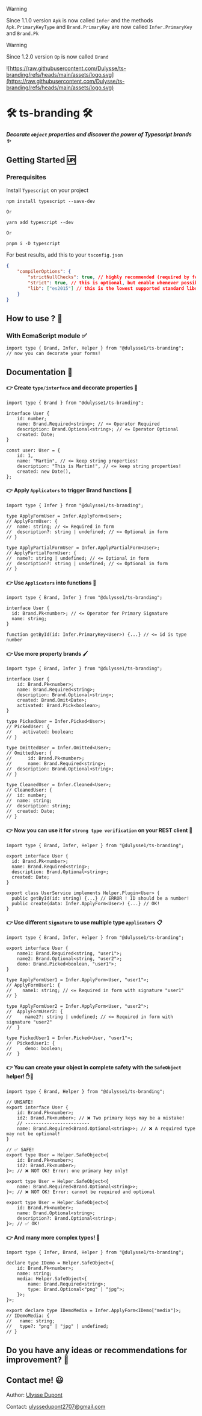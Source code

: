 > [!WARNING]
> Since 1.1.0 version `Apk` is now called `Infer` and the methods `Apk.PrimaryKeyType` and `Brand.PrimaryKey` are now called `Infer.PrimaryKey` and `Brand.Pk`

> [!WARNING]
> Since 1.2.0 version `Op` is now called `Brand`

![https://raw.githubusercontent.com/Dulysse/ts-branding/refs/heads/main/assets/logo.svg](https://raw.githubusercontent.com/Dulysse/ts-branding/refs/heads/main/assets/logo.svg)

# 🛠 ts-branding 🛠

#### <i>Decorate `object` properties and discover the power of Typescript brands ✨</i>

## Getting Started 🆙

### Prerequisites

Install `Typescript` on your project

```shell
npm install typescript --save-dev
```

`Or`

```shell
yarn add typescript --dev
```

`Or`

```shell
pnpm i -D typescript
```

For best results, add this to your `tsconfig.json`

```json
{
	"compilerOptions": {
		"strictNullChecks": true, // highly recommended (required by few utilities)
		"strict": true, // this is optional, but enable whenever possible
		"lib": ["es2015"] // this is the lowest supported standard library
	}
}
```

## How to use ? 🤔

### With EcmaScript module ✅

```tsx
import type { Brand, Infer, Helper } from "@dulysse1/ts-branding";
// now you can decorate your forms!
```

## Documentation 🧗

#### 👉 Create `type/interface` and decorate properties 🎨

```tsx
import type { Brand } from "@dulysse1/ts-branding";

interface User {
	id: number;
	name: Brand.Required<string>; // <= Operator Required
	description: Brand.Optional<string>; // <= Operator Optional
	created: Date;
}

const user: User = {
	id: 1,
	name: "Martin", // <= keep string properties!
	description: "This is Martin!", // <= keep string properties!
	created: new Date(),
};
```

#### 👉 Apply `Applicators` to trigger Brand functions 🔧

```tsx
import type { Infer } from "@dulysse1/ts-branding";

type ApplyFormUser = Infer.ApplyForm<User>;
// ApplyFormUser: {
// 	name: string; // <= Required in form
// 	description?: string | undefined; // <= Optional in form
// }

type ApplyPartialFormUser = Infer.ApplyPartialForm<User>;
// ApplyPartialFormUser: {
// 	name?: string | undefined; // <= Optional in form
// 	description?: string | undefined; // <= Optional in form
// }
```

#### 👉 Use `Applicators` into functions 🚀

```tsx
import type { Brand, Infer } from "@dulysse1/ts-branding";

interface User {
  id: Brand.Pk<number>; // <= Operator for Primary Signature
  name: string;
}

function getById(id: Infer.PrimaryKey<User>) {...} // <= id is type number
```

#### 👉 Use more property brands 🖌️

```tsx
import type { Brand, Infer } from "@dulysse1/ts-branding";

interface User {
	id: Brand.Pk<number>;
	name: Brand.Required<string>;
	description: Brand.Optional<string>;
	created: Brand.Omit<Date>;
	activated: Brand.Pick<boolean>;
}

type PickedUser = Infer.Picked<User>;
// PickedUser: {
//    activated: boolean;
// }

type OmittedUser = Infer.Omitted<User>;
// OmittedUser: {
// 		id: Brand.Pk<number>;
// 		name: Brand.Required<string>;
// 	description: Brand.Optional<string>;
// }

type CleanedUser = Infer.Cleaned<User>;
// CleanedUser: {
// 	id: number;
// 	name: string;
// 	description: string;
// 	created: Date;
// }
```

#### 👉 Now you can use it for `strong type verification` on your REST client 💪

```tsx
import type { Brand, Infer, Helper } from "@dulysse1/ts-branding";

export interface User {
  id: Brand.Pk<number>;
  name: Brand.Required<string>;
  description: Brand.Optional<string>;
  created: Date;
}

export class UserService implements Helper.Plugin<User> {
  public getById(id: string) {...} // ERROR ! ID should be a number!
  public create(data: Infer.ApplyForm<User>) {...} // OK!
}
```

#### 👉 Use different `Signature` to use multiple type `applicators` 📋

```tsx
import type { Brand, Infer, Helper } from "@dulysse1/ts-branding";

export interface User {
	name1: Brand.Required<string, "user1">;
	name2: Brand.Optional<string, "user2">;
	demo: Brand.Picked<boolean, "user1">;
}

type ApplyFormUser1 = Infer.ApplyForm<User, "user1">;
// ApplyFormUser1: {
//    name1: string; // <= Required in form with signature "user1"
// }

type ApplyFormUser2 = Infer.ApplyForm<User, "user2">;
//  ApplyFormUser2: {
//     name2?: string | undefined; // <= Required in form with signature "user2"
//  }

type PickedUser1 = Infer.Picked<User, "user1">;
//  PickedUser1: {
//     demo: boolean;
//  }
```

#### 👉 You can create your object in complete safety with the `SafeObject` helper! ✋🛑

```tsx
import type { Brand, Helper } from "@dulysse1/ts-branding";

// UNSAFE!
export interface User {
	id: Brand.Pk<number>;
	id2: Brand.Pk<number>; // ❌ Two primary keys may be a mistake!
	// ------------------------
	name: Brand.Required<Brand.Optional<string>>; // ❌ A required type may not be optional!
}

// ✅ SAFE!
export type User = Helper.SafeObject<{
	id: Brand.Pk<number>;
	id2: Brand.Pk<number>;
}>; // ❌ NOT OK! Error: one primary key only!

export type User = Helper.SafeObject<{
	name: Brand.Required<Brand.Optional<string>>;
}>; // ❌ NOT OK! Error: cannot be required and optional

export type User = Helper.SafeObject<{
	id: Brand.Pk<number>;
	name: Brand.Optional<string>;
	description?: Brand.Optional<string>;
}>; // ✅ OK!
```

#### 👉 And many more complex types! 🧠

```tsx
import type { Infer, Brand, Helper } from "@dulysse1/ts-branding";

declare type IDemo = Helper.SafeObject<{
	id: Brand.Pk<number>;
	name: string;
	media: Helper.SafeObject<{
		name: Brand.Required<string>;
		type: Brand.Optional<"png" | "jpg">;
	}>;
}>;

export declare type IDemoMedia = Infer.ApplyForm<IDemo["media"]>;
// IDemoMedia: {
//   name: string;
//   type?: "png" | "jpg" | undefined;
// }
```

## Do you have any ideas or recommendations for improvement? 🤔

## Contact me! 😃

Author: [Ulysse Dupont](https://www.linkedin.com/in/ulysse-dupont-994848197)

Contact: ulyssedupont2707@gmail.com
